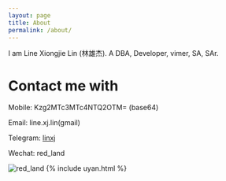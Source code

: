 ```yaml
---
layout: page
title: About
permalink: /about/
---
```


I am Line Xiongjie Lin (林雄杰). A DBA, Developer, vimer, SA, SAr.

# Contact me with

Mobile: Kzg2MTc3MTc4NTQ2OTM= (base64)

Email: line.xj.lin(gmail)

Telegram: [linxj](https://telegram.me/linxj)

Wechat: red_land 

![red_land](https://up.linkown.com/img/red_land.jpg)
{% include uyan.html %}

